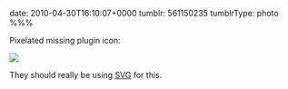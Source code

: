 date: 2010-04-30T16:10:07+0000
tumblr: 561150235
tumblrType: photo
%%%

Pixelated missing plugin icon:

![](tumblr_l1p68vUpmL1qbnvjco1_400.jpg)

They should really be using [SVG](http://www.w3.org/Graphics/SVG/) for this.
